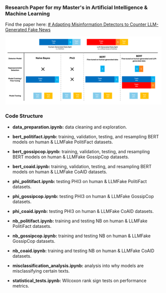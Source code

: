 ### Research Paper for my Master's in Artificial Intelligence & Machine Learning
Find the paper here: [# Adapting Misinformation Detectors to Counter LLM-Generated Fake News](./adapting_misinformation_detectors_paper.pdf)


<p align="center">
  <img src="./img.png" alt="img">
</p>


### Code Structure
- **data_preparation.ipynb:** data cleaning and exploration.

- **bert_politifact.ipynb:** training, validation, testing, and resampling BERT models on human & LLMFake PolitiFact datasets.
- **bert_gossipcop.ipynb:** training, validation, testing, and resampling BERT models on human & LLMFake GossipCop datasets.
- **bert_coaid.ipynb:** training, validation, testing, and resampling BERT models on human & LLMFake CoAID datasets.

- **phi_politifact.ipynb:** testing PHI3 on human & LLMFake PolitiFact datasets.
- **phi_gossipcop.ipynb:** testing PHI3 on human & LLMFake GossipCop datasets.
- **phi_coaid.ipynb:** testing PHI3 on human & LLMFake CoAID datasets.

- **nb_politifact.ipynb:** training and testing NB on human & LLMFake PolitiFact datasets.
- **nb_gossipcop.ipynb:** training and testing NB on human & LLMFake GossipCop datasets.
- **nb_coaid.ipynb:** training and testing NB on human & LLMFake CoAID datasets.

- **misclassification_analysis.ipynb:** analysis into why models are misclassifying certain texts.

- **statistical_tests.ipynb:** Wilcoxon rank sign tests on performance metrics.
